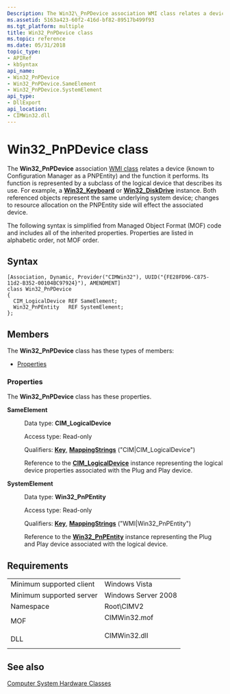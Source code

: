 ```yaml
---
Description: The Win32\_PnPDevice association WMI class relates a device (known to Configuration Manager as a PNPEntity) and the function it performs.
ms.assetid: 5163a423-60f2-416d-bf82-89517b499f93
ms.tgt_platform: multiple
title: Win32_PnPDevice class
ms.topic: reference
ms.date: 05/31/2018
topic_type: 
- APIRef
- kbSyntax
api_name: 
- Win32_PnPDevice
- Win32_PnPDevice.SameElement
- Win32_PnPDevice.SystemElement
api_type: 
- DllExport
api_location: 
- CIMWin32.dll
---
```


# Win32\_PnPDevice class

The **Win32\_PnPDevice** association [WMI class](https://msdn.microsoft.com/library/Aa393244(v=VS.85).aspx) relates a device (known to Configuration Manager as a PNPEntity) and the function it performs. Its function is represented by a subclass of the logical device that describes its use. For example, a [**Win32\_Keyboard**](win32-keyboard.md) or [**Win32\_DiskDrive**](win32-diskdrive.md) instance. Both referenced objects represent the same underlying system device; changes to resource allocation on the PNPEntity side will effect the associated device.

The following syntax is simplified from Managed Object Format (MOF) code and includes all of the inherited properties. Properties are listed in alphabetic order, not MOF order.

## Syntax

``` syntax
[Association, Dynamic, Provider("CIMWin32"), UUID("{FE28FD96-C875-11d2-B352-00104BC97924}"), AMENDMENT]
class Win32_PnPDevice
{
  CIM_LogicalDevice REF SameElement;
  Win32_PnPEntity   REF SystemElement;
};
```

## Members

The **Win32\_PnPDevice** class has these types of members:

-   [Properties](#properties)

### Properties

The **Win32\_PnPDevice** class has these properties.

<dl> <dt>

**SameElement**
</dt> <dd> <dl> <dt>

Data type: **CIM\_LogicalDevice**
</dt> <dt>

Access type: Read-only
</dt> <dt>

Qualifiers: [**Key**](https://msdn.microsoft.com/library/Aa392157(v=VS.85).aspx), [**MappingStrings**](https://msdn.microsoft.com/library/Aa393650(v=VS.85).aspx) ("CIM\|CIM\_LogicalDevice")
</dt> </dl>

Reference to the [**CIM\_LogicalDevice**](cim-logicaldevice.md) instance representing the logical device properties associated with the Plug and Play device.

</dd> <dt>

**SystemElement**
</dt> <dd> <dl> <dt>

Data type: **Win32\_PnPEntity**
</dt> <dt>

Access type: Read-only
</dt> <dt>

Qualifiers: [**Key**](https://msdn.microsoft.com/library/Aa392157(v=VS.85).aspx), [**MappingStrings**](https://msdn.microsoft.com/library/Aa393650(v=VS.85).aspx) ("WMI\|Win32\_PnPEntity")
</dt> </dl>

Reference to the [**Win32\_PnPEntity**](win32-pnpentity.md) instance representing the Plug and Play device associated with the logical device.

</dd> </dl>

## Requirements



|                                     |                                                                                         |
|-------------------------------------|-----------------------------------------------------------------------------------------|
| Minimum supported client<br/> | Windows Vista<br/>                                                                |
| Minimum supported server<br/> | Windows Server 2008<br/>                                                          |
| Namespace<br/>                | Root\\CIMV2<br/>                                                                  |
| MOF<br/>                      | <dl> <dt>CIMWin32.mof</dt> </dl> |
| DLL<br/>                      | <dl> <dt>CIMWin32.dll</dt> </dl> |



## See also

<dl> <dt>

[Computer System Hardware Classes](computer-system-hardware-classes.md)
</dt> </dl>

 

 




